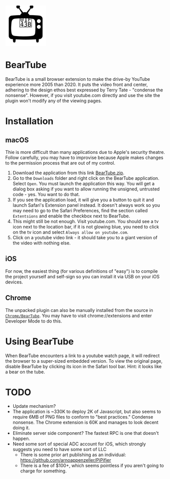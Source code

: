![Banner](BearTube/icons/icon-64.svg)

# BearTube

BearTube is a small browser extension to make the drive-by YouTube experience more 2005 than 2020. It puts the video front and center, adhering to the design ethos best expressed by Terry Tate - "condense the nonsense". However, if you visit youtube.com directly and use the site the plugin won't modify any of the viewing pages.

# Installation

## macOS

Thie is more difficult than many applications due to Apple's security theatre. Follow carefully, you may have to improvise because Apple makes changes to the permission process that are out of my control.

1. Download the application from this link [BearTube.zip](https://github.com/msolo/BearTube/releases/download/v1.0.3/BearTube-1.0.3.zip).
2. Go to the `Downloads` folder and right click on the BearTube application. Select `Open`. You must launch the application this way. You will get a dialog box asking if you want to allow running the unsigned, untrusted code - yes. You want to do that.
3. If you see the application load, it will give you a button to quit it and launch Safari's Extension panel instead. It doesn't always work so you may need to go to the Safari Preferences, find the section called `Extentsions` and enable the checkbox next to BearTube.
4. This might still be not enough. Visit youtube.com. You should see a tv icon next to the location bar, if it is not glowing blue, you need to click on the tv icon and select `Always allow on youtube.com`.
5. Click on a youtube video link - it should take you to a giant version of the video with nothing else. 

## iOS

For now, the easiest thing (for various definitions of "easy") is to compile the project yourself and self-sign so you can install it via USB on your iOS devices.

## Chrome

The unpacked plugin can also be manually installed from the source in [`Chrome/BearTube`](Chrome/BearTube). You may have to visit chrome://extensions and enter Developer Mode to do this.


# Using BearTube

When BearTube encounters a link to a youtube watch page, it will redirect the browser to a super-sized embedded version. To view the original page, disable BearTube by clicking its icon in the Safari tool bar. Hint: it looks like a bear on the tube.

# TODO

 * Update mechanism?
 * The application is ~330K to deploy 2K of Javascript, but also seems to require 6MB of PNG files to conform to "best practices." Condense nonsense. The Chrome extension is 60K and manages to look decent doing it.
 * Eliminate server side component? The fastest RPC is one that doesn't happen.
 * Need some sort of special ADC account for iOS, which strongly suggests you need to have some sort of LLC
   * There is some prior art publishing as an individual: https://github.com/arnoappenzeller/PiPifier
   * There is a fee of $100+, which seems pointless if you aren't going to charge for something.
